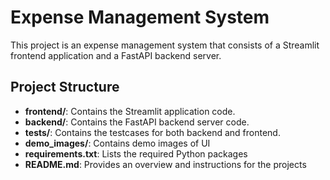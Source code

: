 # Expense Management System

This project is an expense management system that consists of a Streamlit frontend application and a FastAPI backend server.

## Project Structure
- **frontend/**: Contains the Streamlit application code.
- **backend/**: Contains the FastAPI backend server code.
- **tests/**: Contains the testcases for both backend and frontend.
- **demo_images/**: Contains demo images of UI
- **requirements.txt**: Lists the required Python packages
- **README.md**: Provides an overview and instructions for the projects